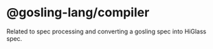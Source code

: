 # @gosling-lang/compiler

Related to spec processing and converting a gosling spec into HiGlass spec.